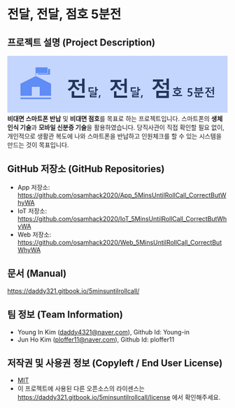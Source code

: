 # 전달, 전달, 점호 5분전

## 프로젝트 설명 (Project Description)
![Logo](./images/Banner.png)
**비대면 스마트폰 반납** 및 **비대면 점호**를 목표로 하는 프로젝트입니다. 스마트폰의 **생체인식 기술**과 **모바일 신분증 기술**을 활용하였습니다. 당직사관이 직접 확인할 필요 없이, 개인적으로 생활관 복도에 나와 스마트폰을 반납하고 인원체크를 할 수 있는 시스템을 만드는 것이 목표입니다.

## GitHub 저장소 (GitHub Repositories)

* App 저장소: https://github.com/osamhack2020/App_5MinsUntilRollCall_CorrectButWhyWA
* IoT 저장소: https://github.com/osamhack2020/IoT_5MinsUntilRollCall_CorrectButWhyWA
* Web 저장소: https://github.com/osamhack2020/Web_5MinsUntilRollCall_CorrectButWhyWA

## 문서 (Manual)
https://daddy321.gitbook.io/5minsuntilrollcall/
 
## 팀 정보 (Team Information)
- Young In Kim (daddy4321@naver.com), Github Id: Young-in
- Jun Ho Kim (ploffer11@naver.com), Github Id: ploffer11

## 저작권 및 사용권 정보 (Copyleft / End User License)
 * [MIT](https://github.com/osamhack2020/App_5MinsUntilRollCall_CorrectButWhyWA/blob/master/license.md)
 * 이 프로젝트에 사용된 다른 오픈소스의 라이센스는 https://daddy321.gitbook.io/5minsuntilrollcall/license 에서 확인해주세요.